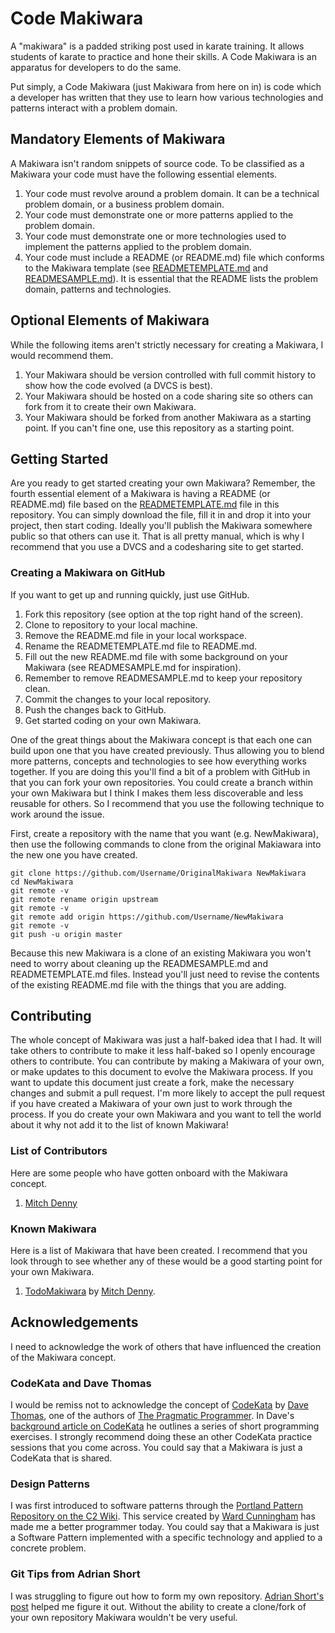 # Code Makiwara
A "makiwara" is a padded striking post used in karate training. It allows students of karate to practice and hone their skills. A Code Makiwara is an apparatus for developers to do the same.

Put simply, a Code Makiwara (just Makiwara from here on in) is code which a developer has written that they use to learn how various technologies and patterns interact with a problem domain.

## Mandatory Elements of Makiwara
A Makiwara isn't random snippets of source code. To be classified as a Makiwara your code must have the following essential elements.

1. Your code must revolve around a problem domain. It can be a technical problem domain, or a business problem domain.
2. Your code must demonstrate one or more patterns applied to the problem domain.
3. Your code must demonstrate one or more technologies used to implement the patterns applied to the problem domain.
4. Your code must include a README (or README.md) file which conforms to the Makiwara template (see [READMETEMPLATE.md](https://github.com/MitchDenny/Makiwara/blob/master/READMETEMPLATE.md) and [READMESAMPLE.md](https://github.com/MitchDenny/Makiwara/blob/master/READMESAMPLE.md)). It is essential that the README lists the problem domain, patterns and technologies.

## Optional Elements of Makiwara
While the following items aren't strictly necessary for creating a Makiwara, I would recommend them.

1. Your Makiwara should be version controlled with full commit history to show how the code evolved (a DVCS is best).
2. Your Makiwara should be hosted on a code sharing site so others can fork from it to create their own Makiwara.
3. Your Makiwara should be forked from another Makiwara as a starting point. If you can't fine one, use this repository as a starting point.

## Getting Started
Are you ready to get started creating your own Makiwara? Remember, the fourth essential element of a Makiwara is having a README (or README.md) file based on the [READMETEMPLATE.md](https://github.com/MitchDenny/Makiwara/blob/master/READMETEMPLATE.md) file in this repository. You can simply download the file, fill it in and drop it into your project, then start coding. Ideally you'll publish the Makiwara somewhere public so that others can use it. That is all pretty manual, which is why I recommend that you use a DVCS and a codesharing site to get started.

### Creating a Makiwara on GitHub
If you want to get up and running quickly, just use GitHub.

1. Fork this repository (see option at the top right hand of the screen).
2. Clone to repository to your local machine.
3. Remove the README.md file in your local workspace.
4. Rename the READMETEMPLATE.md file to README.md.
5. Fill out the new README.md file with some background on your Makiwara (see READMESAMPLE.md for inspiration).
6. Remember to remove READMESAMPLE.md to keep your repository clean.
7. Commit the changes to your local repository.
8. Push the changes back to GitHub.
9. Get started coding on your own Makiwara.

One of the great things about the Makiwara concept is that each one can build upon one that you have created previously. Thus allowing you to blend more patterns, concepts and technologies to see how everything works together. If you are doing this you'll find a bit of a problem with GitHub in that you can fork your own repositories. You could create a branch within your own Makiwara but I think I makes them less discoverable and less reusable for others. So I recommend that you use the following technique to work around the issue.

First, create a repository with the name that you want (e.g. NewMakiwara), then use the following commands to clone from the original Makiawara into the new one you have created.

    git clone https://github.com/Username/OriginalMakiwara NewMakiwara
    cd NewMakiwara
    git remote -v
    git remote rename origin upstream
    git remote -v
    git remote add origin https://github.com/Username/NewMakiwara
    git remote -v
    git push -u origin master

Because this new Makiwara is a clone of an existing Makiwara you won't need to worry about cleaning up the READMESAMPLE.md and READMETEMPLATE.md files. Instead you'll just need to revise the contents of the existing README.md file with the things that you are adding.

## Contributing
The whole concept of Makiwara was just a half-baked idea that I had. It will take others to contribute to make it less half-baked so I openly encourage others to contribute. You can contribute by making a Makiwara of your own, or make updates to this document to evolve the Makiwara process. If you want to update this document just create a fork, make the necessary changes and submit a pull request. I'm more likely to accept the pull request if you have created a Makiwara of your own just to work through the process. If you do create your own Makiwara and you want to tell the world about it why not add it to the list of known Makiwara!

### List of Contributors
Here are some people who have gotten onboard with the Makiwara concept.

1. [Mitch Denny](http://blog.mitchdenny.com)

### Known Makiwara
Here is a list of Makiwara that have been created. I recommend that you look through to see whether any of these would be a good starting point for your own Makiwara.

1. [TodoMakiwara](http://github.com/MitchDenny/TodoMakiwara/) by [Mitch Denny](http://blog.mitchdenny.com).

## Acknowledgements
I need to acknowledge the work of others that have influenced the creation of the Makiwara concept.

### CodeKata and Dave Thomas
I would be remiss not to acknowledge the concept of [CodeKata](http://codekata.pragprog.com/) by [Dave Thomas](http://pragdave.pragprog.com/), one of the authors of [The Pragmatic Programmer](http://pragprog.com/book/tpp/the-pragmatic-programmer). In Dave's [background article on CodeKata](http://codekata.pragprog.com/2007/01/code_kata_backg.html#more) he outlines a series of short programming exercises. I strongly recommend doing these an other CodeKata practice sessions that you come across. You could say that a Makiwara is just a CodeKata that is shared.

### Design Patterns
I was first introduced to software patterns through the [Portland Pattern Repository on the C2 Wiki](http://c2.com/ppr/). This service created by [Ward Cunningham](http://en.wikipedia.org/wiki/Ward_Cunningham) has made me a better programmer today. You could say that a Makiwara is just a Software Pattern implemented with a specific technology and applied to a concrete problem.

### Git Tips from Adrian Short
I was struggling to figure out how to form my own repository. [Adrian Short's post](http://alt.adrianshort.co.uk/blog/2011/11/08/create-multiple-forks-of-a-github-repo/) helped me figure it out. Without the ability to create a clone/fork of your own repository Makiwara wouldn't be very useful.
